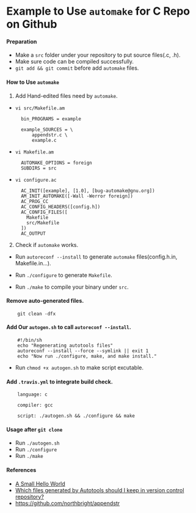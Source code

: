 # Example to Use `automake` for C Repo on Github

#### Preparation
* Make a `src` folder under your repository to put source files(.c, .h).
* Make sure code can be compiled successfully.
* `git add && git commit` before add `automake` files.

#### How to Use `automake`
1. Add Hand-edited files need by `automake`.

  * `vi src/Makefile.am`

          bin_PROGRAMS = example

          example_SOURCES = \
              appendstr.c \
              example.c 

  * `vi Makefile.am`

          AUTOMAKE_OPTIONS = foreign
          SUBDIRS = src

  * `vi configure.ac`

          AC_INIT([example], [1.0], [bug-automake@gnu.org])
          AM_INIT_AUTOMAKE([-Wall -Werror foreign])
          AC_PROG_CC
          AC_CONFIG_HEADERS([config.h])
          AC_CONFIG_FILES([
            Makefile
            src/Makefile
          ])
          AC_OUTPUT

2. Check if `automake` works.

* Run `autoreconf --install` to generate `automake` files(config.h.in, Makefile.in...).

* Run `./configure` to generate `Makefile`.

* Run `./make` to compile your binary under `src`.

#### Remove auto-generated files.

        git clean -dfx

#### Add Our `autogen.sh` to call `autoreconf --install`.

        #!/bin/sh
        echo "Regenerating autotools files"
        autoreconf --install --force --symlink || exit 1
        echo "Now run ./configure, make, and make install." 

* Run `chmod +x autogen.sh` to make script excutable.

#### Add `.travis.yml` to integrate build check.

        language: c

        compiler: gcc

        script: ./autogen.sh && ./configure && make

#### Usage after `git clone`
* Run `./autogen.sh`
* Run `./configure`
* Run `./make`

#### References
* [A Small Hello World](https://www.gnu.org/software/automake/manual/automake.html#Creating-amhello)
* [Which files generated by Autotools should I keep in version control repository?](http://stackoverflow.com/questions/3290908/which-files-generated-by-autotools-should-i-keep-in-version-control-repository)
* <https://github.com/northbright/appendstr>



